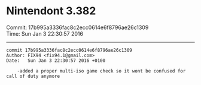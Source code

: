 # Nintendont 3.382
Commit: 17b995a3336fac8c2ecc0614e6f8796ae26c1309  
Time: Sun Jan 3 22:30:57 2016   

-----

```
commit 17b995a3336fac8c2ecc0614e6f8796ae26c1309
Author: FIX94 <fix94.1@gmail.com>
Date:   Sun Jan 3 22:30:57 2016 +0100

    -added a proper multi-iso game check so it wont be confused for call of duty anymore
```
